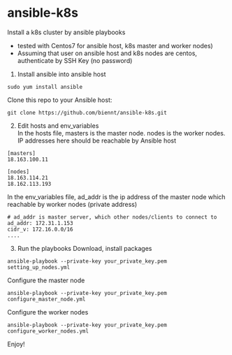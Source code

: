 # ansible-k8s
Install a k8s cluster by ansible playbooks<br>
- tested with Centos7 for ansible host, k8s master and worker nodes)
- Assuming that user on ansible host and k8s nodes are centos, authenticate by SSH Key (no password)

1. Install ansible into ansible host
```
sudo yum install ansible
```
Clone this repo to your Ansible host:
```
git clone https://github.com/biennt/ansible-k8s.git
```

2. Edit hosts and env_variables<br>
In the hosts file, masters is the master node. nodes is the worker nodes. IP addresses here should be reachable by Ansible host
```
[masters]
18.163.100.11

[nodes]
18.163.114.21
18.162.113.193
```
In the env_variables file, ad_addr is the ip address of the master node which reachable by worker nodes (private address)
```
# ad_addr is master server, which other nodes/clients to connect to
ad_addr: 172.31.1.153
cidr_v: 172.16.0.0/16
....
```
3. Run the playbooks
Download, install packages
```
ansible-playbook --private-key your_private_key.pem setting_up_nodes.yml
```
Configure the master node
```
ansible-playbook --private-key your_private_key.pem configure_master_node.yml
```
Configure the worker nodes
```
ansible-playbook --private-key your_private_key.pem configure_worker_nodes.yml
```
Enjoy!
